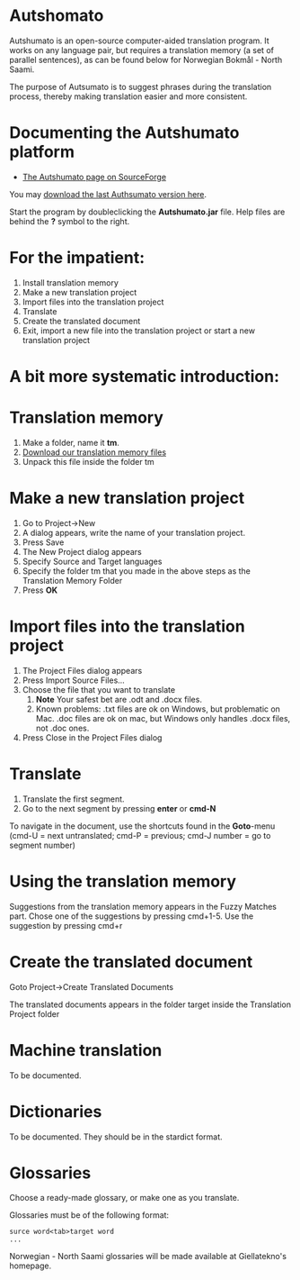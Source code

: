 # Autshomato

Autshumato is an open-source computer-aided translation program.
It works on any language pair, but requires a translation memory 
(a set of parallel sentences), as can be found below for Norwegian 
Bokmål - North Saami.


The purpose of Autsumato is to suggest phrases during the translation process, 
thereby making translation easier and more consistent.


# Documenting the Autshumato platform


* [The Autshumato page on SourceForge](http://autshumato.sourceforge.net/)


You may [download the last Authsumato version here](http://sourceforge.net/projects/autshumatoite/files/latest/download). 


Start the program by doubleclicking
the **Autshumato.jar** file. Help files are behind the **?** symbol to the right.


#  For the impatient: 


1. Install translation memory
2. Make a new translation project
3. Import files into the translation project
4. Translate
5. Create the translated document
6. Exit, import a new file into the translation project or start a new translation project


#  A bit more systematic introduction:


#  Translation memory


1. Make a folder, name it **tm**.
2. [Download our translation memory files](http://divvun.no/static_files/nob2sme-tmx.zip)
3. Unpack this file inside the folder tm


#  Make a new translation project


1. Go to Project->New
2. A dialog appears, write the name of your translation project.
3. Press Save
4. The New Project dialog appears
5. Specify Source and Target languages
6. Specify the folder tm that you made in the above steps as the Translation Memory Folder
7. Press **OK**


#  Import files into the translation project


1. The Project Files dialog appears
2. Press Import Source Files...
3. Choose the file that you want to translate
   1. **Note** Your safest bet are .odt and .docx files. 
   2. Known problems: .txt files are ok on Windows, but problematic on Mac.
   .doc files are ok on mac, but Windows only handles .docx files, not .doc ones.
4. Press Close in the Project Files dialog


#  Translate


1. Translate the first segment.
2. Go to the next segment by pressing **enter** or **cmd-N**


To navigate in the document, use the shortcuts found in the
**Goto**-menu (cmd-U = next untranslated; cmd-P = previous; cmd-J number = go to segment number)


#  Using the translation memory


Suggestions from the translation memory appears in the Fuzzy Matches part.
Chose one of the suggestions by pressing cmd+1-5. Use the suggestion by pressing cmd+r


#  Create the translated document


Goto Project->Create Translated Documents


The translated documents appears in the folder target inside the Translation Project folder


# Machine translation


To be documented.


# Dictionaries


To be documented. They should be in the stardict format.


# Glossaries


Choose a ready-made glossary, or make one as you translate.


Glossaries must be of the following format:


```
surce word<tab>target word
...
```


Norwegian - North Saami glossaries will be made available at Giellatekno's homepage.









